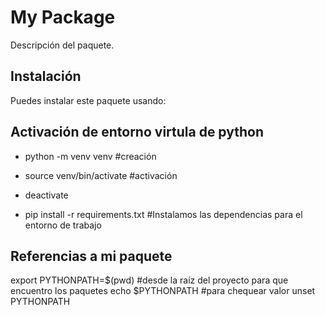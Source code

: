 # My Package

Descripción del paquete.

## Instalación

Puedes instalar este paquete usando:

## Activación de entorno virtula de python

- python -m venv venv #creación
- source venv/bin/activate #activación
- deactivate

- pip install -r requirements.txt #Instalamos las dependencias para el entorno de trabajo

## Referencias a mi paquete
export PYTHONPATH=$(pwd) #desde la raíz del proyecto para que encuentro los paquetes
echo $PYTHONPATH #para chequear valor
unset PYTHONPATH


